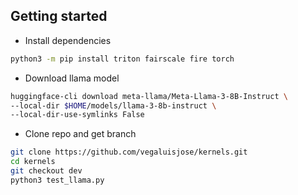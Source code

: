 ## Getting started

* Install dependencies

```bash
python3 -m pip install triton fairscale fire torch
```

* Download llama model

```bash
huggingface-cli download meta-llama/Meta-Llama-3-8B-Instruct \
--local-dir $HOME/models/llama-3-8b-instruct \
--local-dir-use-symlinks False
```

* Clone repo and get branch

```bash
git clone https://github.com/vegaluisjose/kernels.git
cd kernels
git checkout dev
python3 test_llama.py
```
